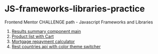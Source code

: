 # JS-frameworks-libraries-practice
Frontend Mentor CHALLENGE path - Javascript Frameworks and Libraries

1. [Results summary component main](https://yejin-han.github.io/JS-frameworks-libraries-practice/results-summary-component-main/build/)
2. [Product list with Cart](https://yejin-han.github.io/JS-frameworks-libraries-practice/product-list-with-cart/dist/)
3. [Mortgage repayment calculator](https://yejin-han.github.io/JS-frameworks-libraries-practice/mortgage-repayment-calculator-main/dist/)
4. [Rest countries api with color theme switcher](https://yejin-han.github.io/JS-frameworks-libraries-practice/rest-countries-api-with-color-theme-switcher-master/)